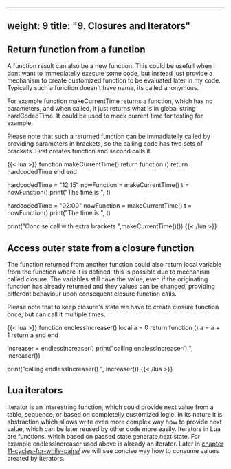 
---
weight: 9
title: "9. Closures and Iterators"
---

## Return function from a function
A function result can also be a new function. This could be usefull when I dont want to immediatelly execute some code, but instead just provide a mechanism to create customized function to be evaluated later in my code.
Typically such a function doesn't have name, its called anonymous.

For example function makeCurrentTime returns a function, which has no parameters, and when called, it just returns what is in global string hardCodedTime. It could be used to mock current time for testing for example.

Please note that such a returned function can be immadiatelly called by providing parameters in brackets, so the calling code has two sets of brackets. First creates function and second calls it.

{{< lua >}}
function makeCurrentTime() 
  return function ()
    return hardcodedTime
  end
end

hardcodedTime = "12:15"
nowFunction = makeCurrentTime()
t = nowFunction()
print("The time is ", t)

hardcodedTime = "02:00"
nowFunction = makeCurrentTime()
t = nowFunction()
print("The time is ", t)

print("Concise call with extra brackets ",makeCurrentTime()())
{{< /lua >}}


## Access outer state from a closure function
The function returned from another function could also return local variable from the function where it is defined, this is possible due to mechanism called closure. The variables still have the value, even if the originating function has already returned and they values can be changed, providing different behaviour upon consequent closure function calls.

Please note that to keep closure's state we have to create closure function once, but can call it multiple times.

{{< lua >}}
function endlessIncreaser()
  local a = 0 
  return function ()
    a = a + 1
    return a
  end
end

increaser = endlessIncreaser()
print("calling endlessIncreaser() ", increaser())

print("calling endlessIncreaser() ", increaser())
{{< /lua >}}


## Lua iterators

Iterator is an interestring function, which could provide next value from a table, sequence, or based on completelly customized logic. In its nature it is abstraction which allows write even more complex way how to provide next value, which can be later reused by other code more easily.
Iterators in Lua are functions, which based on passed state generate next state.
For example endlessIncreaser used above is already an iterator. Later in [chapter 11-cycles-for-while-pairs/](/lua-tutorial/docs/11-cycles-for-while-pairs/) we will see concise way how to consume values created by iterators.